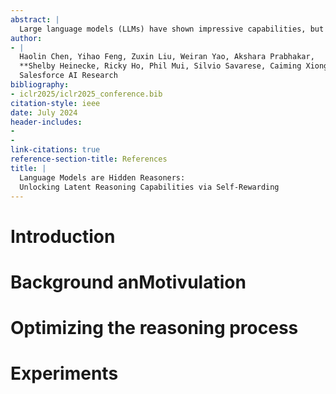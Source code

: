 ```yaml
---
abstract: |
  Large language models (LLMs) have shown impressive capabilities, but still struggle with complex reasoning tasks requiring multiple steps. While prompt-based methods like Chain-of-Thought (CoT) can improve LLM reasoning at inference time, optimizing reasoning capabilities during training remains challenging. We introduce **<u>LaT</u>**ent **<u>R</u>**easoning **<u>O</u>**ptimization (**LaTRO**), a principled framework that formulates reasoning as sampling from a latent distribution and optimizes it via variational approaches. LaTRO enables LLMs to concurrently improve both their reasoning process and ability to evaluate reasoning quality, without requiring external feedback or reward models. We validate LaTRO through experiments on GSM8K and ARC-Challenge datasets using multiple model architectures. On GSM8K, LaTRO improves zero-shot accuracy by an average of 12.5% over base models and 9.6% over supervised fine-tuning across Phi-3.5-mini, Mistral-7B, and Llama-3.1-8B. Our findings suggest that pre-trained LLMs possess latent reasoning capabilities that can be unlocked and enhanced through our proposed optimization approach in a self-improvement manner. The code of LaTRO is available at <https://github.com/SalesforceAIResearch/LaTRO>.
author:
- |
  Haolin Chen, Yihao Feng, Zuxin Liu, Weiran Yao, Akshara Prabhakar,  
  **Shelby Heinecke, Ricky Ho, Phil Mui, Silvio Savarese, Caiming Xiong, Huan Wang[^1]**  
  Salesforce AI Research  
bibliography:
- iclr2025/iclr2025_conference.bib
citation-style: ieee
date: July 2024
header-includes:
- 
- 
link-citations: true
reference-section-title: References
title: |
  Language Models are Hidden Reasoners:  
  Unlocking Latent Reasoning Capabilities via Self-Rewarding
---
```






# Introduction

# Background anMotivulation

# Optimizing the reasoning process

# Experiments

[^1]: Corresponding author, `huan.wang@salesforce.com`.
